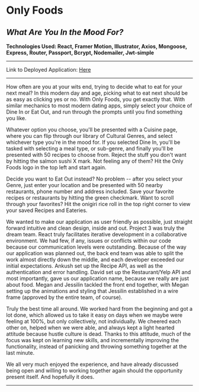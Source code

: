 # Only Foods 
## *What Are You In the Mood For?*

**Technologies Used: React, Framer Motion, Illustrator, Axios, Mongoose, Express, Router, Passport, Bcrypt, Nodemailer, Jwt-simple**


------------

Link to Deployed Application: <a href="https://only-foods.herokuapp.com/"> Here </a>

------------


How often are you at your wits end, trying to decide what to eat for your next meal? In this modern day and age, picking what to eat next should be as easy as clicking yes or no. With Only Foods, you get exactly that. With similar mechanics to most modern dating apps, simply select your choice of Dine In or Eat Out, and run through the prompts until you find something you like.

Whatever option you choose, you'll be presented with a Cuisine page, where you can flip through our library of Cultural Genres, and select whichever type you're in the mood for. If you selected Dine In, you'll be tasked with selecting a meal type, or sub-genre, and finally you'll be presented with 50 recipes to choose from. Reject the stuff you don't want by hitting the salmon sushi X mark. Not feeling any of them? Hit the Only Foods logo in the top left and start again. 

Decide you want to Eat Out instead? No problem -- after you select your Genre, just enter your location and be presented with 50 nearby restaurants, phone number and address included. Save your favorite recipes or restaurants by hitting the green checkmark. Want to scroll through your favorites? Hit the onigiri rice roll in the top right corner to view your saved Recipes and Eateries. 

We wanted to make our application as user friendly as possible, just straight forward intuitive and clean design, inside and out. Project 3 was truly the dream team. React truly facilitates iterative development in a collaborative environment. We had few, if any, issues or conflicts within our code because our communication levels were outstanding. Because of the way our application was planned out, the back end team was able to split the work almost directly down the middle, and each developer exceeded our initial expectations. Ankush set up the Recipe API, as well as the authentication and error handling. David set up the Restaurant/Yelp API and most importantly, gave us our application name, because we really are just about food. Megan and Jessilin tackled the front end together, with Megan setting up the animations and styling that Jessilin established in a wire frame (approved by the entire team, of course).

Truly the best time all around. We worked hard from the beginning and got a lot done, which allowed us to take it easy on days when we maybe were feeling at 100%, but only collectively, not individually. We cheered each other on, helped when we were able, and always kept a light hearted attitude because hustle culture is dead. Thanks to this attitude, much of the focus was kept on learning new skills, and incrementally improving the functionality, instead of panicking and throwing something together at the last minute.

We all very much enjoyed the experience, and have already discussed being open and willing to working together again should the opportunity present itself. And hopefully it does.

------------